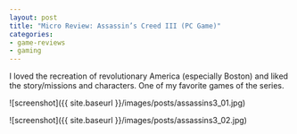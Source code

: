 ```yaml
---
layout: post
title: "Micro Review: Assassin’s Creed III (PC Game)"
categories:
- game-reviews
- gaming
---
```


I loved the recreation of revolutionary America (especially Boston) and liked the story/missions and characters. One of my favorite games of the series. 

![screenshot]({{ site.baseurl }}/images/posts/assassins3_01.jpg)

![screenshot]({{ site.baseurl }}/images/posts/assassins3_02.jpg)

